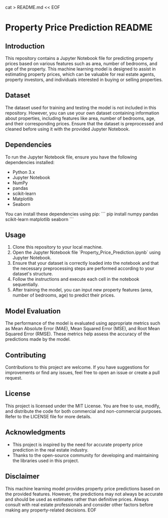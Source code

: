 cat > README.md << EOF
# Property Price Prediction README

## Introduction
This repository contains a Jupyter Notebook file for predicting property prices based on various features such as area, number of bedrooms, and age of the property. This machine learning model is designed to assist in estimating property prices, which can be valuable for real estate agents, property investors, and individuals interested in buying or selling properties.

## Dataset
The dataset used for training and testing the model is not included in this repository. However, you can use your own dataset containing information about properties, including features like area, number of bedrooms, age, and their corresponding prices. Ensure that the dataset is preprocessed and cleaned before using it with the provided Jupyter Notebook.

## Dependencies
To run the Jupyter Notebook file, ensure you have the following dependencies installed:
- Python 3.x
- Jupyter Notebook
- NumPy
- pandas
- scikit-learn
- Matplotlib
- Seaborn

You can install these dependencies using pip:
\`\`\`
pip install numpy pandas scikit-learn matplotlib seaborn
\`\`\`

## Usage
1. Clone this repository to your local machine.
2. Open the Jupyter Notebook file \`Property_Price_Prediction.ipynb\` using Jupyter Notebook.
3. Ensure that your dataset is correctly loaded into the notebook and that the necessary preprocessing steps are performed according to your dataset's structure.
4. Follow the instructions and execute each cell in the notebook sequentially.
5. After training the model, you can input new property features (area, number of bedrooms, age) to predict their prices.

## Model Evaluation
The performance of the model is evaluated using appropriate metrics such as Mean Absolute Error (MAE), Mean Squared Error (MSE), and Root Mean Squared Error (RMSE). These metrics help assess the accuracy of the predictions made by the model.

## Contributing
Contributions to this project are welcome. If you have suggestions for improvements or find any issues, feel free to open an issue or create a pull request.

## License
This project is licensed under the MIT License. You are free to use, modify, and distribute the code for both commercial and non-commercial purposes. Refer to the LICENSE file for more details.

## Acknowledgments
- This project is inspired by the need for accurate property price prediction in the real estate industry.
- Thanks to the open-source community for developing and maintaining the libraries used in this project.

## Disclaimer
This machine learning model provides property price predictions based on the provided features. However, the predictions may not always be accurate and should be used as estimates rather than definitive prices. Always consult with real estate professionals and consider other factors before making any property-related decisions.
EOF
